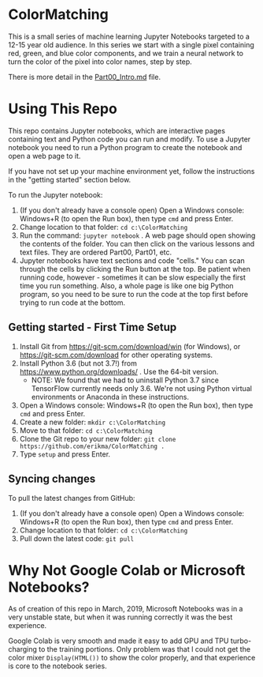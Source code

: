 # ColorMatching
This is a small series of machine learning Jupyter Notebooks targeted to a 12-15 year old audience. In this series we start with a single pixel containing red, green, and blue color components, and we train a neural network to turn the color of the pixel into color names, step by step.

There is more detail in the [Part00_Intro.md](Part00_Intro.md) file.

# Using This Repo
This repo contains Jupyter notebooks, which are interactive pages containing text and Python code you can run and modify. To use a Jupyter notebook you need to run a Python program to create the notebook and open a web page to it.

If you have not set up your machine environment yet, follow the instructions in the "getting started" section below.

To run the Jupyter notebook:

1. (If you don't already have a console open) Open a Windows console: Windows+R (to open the Run box), then type `cmd` and press Enter.
1. Change location to that folder: `cd c:\ColorMatching`
1. Run the command: `jupyter notebook` . A web page should open showing the contents of the folder. You can then click on the various lessons and text files. They are ordered Part00, Part01, etc.
1. Jupyter notebooks have text sections and code "cells." You can scan through the cells by clicking the Run button at the top. Be patient when running code, however - sometimes it can be slow especially the first time you run something. Also, a whole page is like one big Python program, so you need to be sure to run the code at the top first before trying to run code at the bottom.

## Getting started - First Time Setup
1. Install Git from https://git-scm.com/download/win (for Windows), or https://git-scm.com/download for other operating systems.
1. Install Python 3.6 (but not 3.7!) from https://www.python.org/downloads/ . Use the 64-bit version.
   * NOTE: We found that we had to uninstall Python 3.7 since TensorFlow currently needs only 3.6. We're not using Python virtual environments or Anaconda in these instructions.
1. Open a Windows console: Windows+R (to open the Run box), then type `cmd` and press Enter.
1. Create a new folder: `mkdir c:\ColorMatching`
1. Move to that folder: `cd c:\ColorMatching`
1. Clone the Git repo to your new folder: `git clone https://github.com/erikma/ColorMatching .`
1. Type `setup` and press Enter.

## Syncing changes
To pull the latest changes from GitHub:

1. (If you don't already have a console open) Open a Windows console: Windows+R (to open the Run box), then type `cmd` and press Enter.
1. Change location to that folder: `cd c:\ColorMatching`
1. Pull down the latest code: `git pull`

# Why Not Google Colab or Microsoft Notebooks?
As of creation of this repo in March, 2019, Microsoft Notebooks was in a very unstable state, but when it was running correctly it was the best experience.

Google Colab is very smooth and made it easy to add GPU and TPU turbo-charging to the training portions. Only problem was that I could not get the color mixer `Display(HTML())` to show the color properly, and that experience is core to the notebook series.